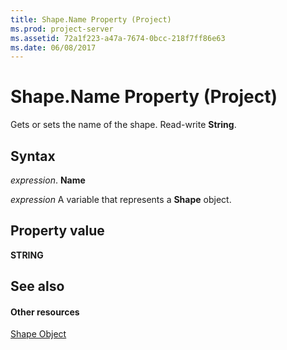 ```yaml
---
title: Shape.Name Property (Project)
ms.prod: project-server
ms.assetid: 72a1f223-a47a-7674-0bcc-218f7ff86e63
ms.date: 06/08/2017
---
```



# Shape.Name Property (Project)
Gets or sets the name of the shape. Read-write **String**.

## Syntax

 _expression_. **Name**

 _expression_ A variable that represents a **Shape** object.


## Property value

 **STRING**


## See also


#### Other resources


[Shape Object](shape-object-project.md)

